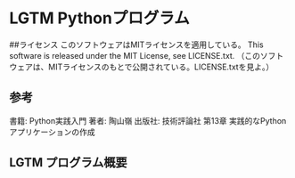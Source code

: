 # LGTM Pythonプログラム

##ライセンス
このソフトウェアはMITライセンスを適用している。
This software is released under the MIT License, see LICENSE.txt.
（このソフトウェアは、MITライセンスのもとで公開されている。LICENSE.txtを見よ。）

## 参考
書籍: Python実践入門 
著者: 陶山嶺
出版社: 技術評論社
第13章 実践的なPythonアプリケーションの作成

## LGTM プログラム概要




